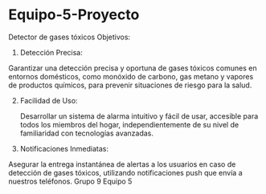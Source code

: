 # Equipo-5-Proyecto
Detector de gases tóxicos
Objetivos:
1. Detección Precisa:

 Garantizar una detección precisa y oportuna de gases tóxicos comunes en entornos domésticos, como monóxido de carbono, gas metano y vapores de productos químicos, para prevenir situaciones de riesgo para la salud.

2. Facilidad de Uso:

   Desarrollar un sistema de alarma intuitivo y fácil de usar, accesible para todos los miembros del hogar, independientemente de su nivel de familiaridad con tecnologías avanzadas.

3. Notificaciones Inmediatas:

 Asegurar la entrega instantánea de alertas a los usuarios en caso de detección de gases tóxicos, utilizando notificaciones push que envía a nuestros teléfonos.
Grupo 9
Equipo 5

